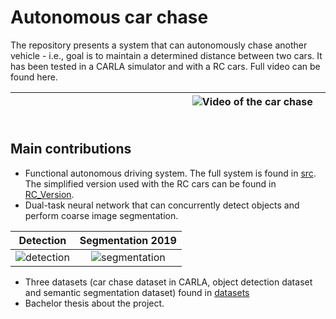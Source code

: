 # Autonomous car chase
The repository presents a system that can autonomously chase another vehicle - i.e., goal is to maintain a determined distance between two cars. It has been tested in a CARLA simulator and with a RC cars. Full video can be found here.

|&nbsp;&nbsp;&nbsp;&nbsp;&nbsp;&nbsp;&nbsp;&nbsp;&nbsp;&nbsp;&nbsp;&nbsp;&nbsp;&nbsp;&nbsp;&nbsp;&nbsp;&nbsp;&nbsp;&nbsp;&nbsp;&nbsp;&nbsp;&nbsp;&nbsp;&nbsp;&nbsp;&nbsp;&nbsp;&nbsp;&nbsp;&nbsp;&nbsp;&nbsp;&nbsp;&nbsp;&nbsp;&nbsp;&nbsp;&nbsp;&nbsp;&nbsp;&nbsp;&nbsp;&nbsp;&nbsp;&nbsp;&nbsp;&nbsp;&nbsp;&nbsp;&nbsp;&nbsp;&nbsp;&nbsp;&nbsp;&nbsp;&nbsp;&nbsp;&nbsp;&nbsp;&nbsp;&nbsp;![Video of the car chase](https://i.imgur.com/RHbzHUF.gif)&nbsp;&nbsp;&nbsp;&nbsp;&nbsp;&nbsp;&nbsp;&nbsp;&nbsp;&nbsp;&nbsp;&nbsp;&nbsp;&nbsp;&nbsp;&nbsp;&nbsp;&nbsp;&nbsp;&nbsp;&nbsp;&nbsp;&nbsp;&nbsp;&nbsp;&nbsp;&nbsp;&nbsp;&nbsp;&nbsp;&nbsp;&nbsp;&nbsp;&nbsp;&nbsp;&nbsp;&nbsp;&nbsp;&nbsp;&nbsp;&nbsp;&nbsp;&nbsp;&nbsp;&nbsp;&nbsp;&nbsp;&nbsp;&nbsp;&nbsp;&nbsp;&nbsp;&nbsp;&nbsp;&nbsp;&nbsp;&nbsp;&nbsp;&nbsp;&nbsp;&nbsp;&nbsp;&nbsp;&nbsp;&nbsp;&nbsp;&nbsp;&nbsp;&nbsp;&nbsp; |
|-------|


## Main contributions
* Functional autonomous driving system. The full system is found in [src](/src). The simplified version used with the RC cars can be found in [RC_Version](/RC_Version).
* Dual-task neural network that can concurrently detect objects and perform coarse image segmentation.
 
Detection             |  Segmentation 2019
:-------------------------:|:-------------------------:
![detection](https://i.imgur.com/1y7BDH2.png)  |  ![segmentation](https://i.imgur.com/fMWX081.png)
* Three datasets (car chase dataset in CARLA, object detection dataset and semantic segmentation dataset) found in [datasets](/datasets) 
* Bachelor thesis about the project.
